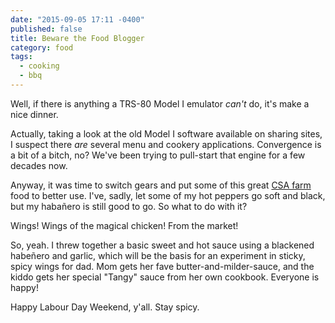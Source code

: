 ```yaml
---
date: "2015-09-05 17:11 -0400"
published: false
title: Beware the Food Blogger
category: food
tags: 
  - cooking
  - bbq
---
```



Well, if there is anything a TRS-80 Model I emulator _can't_ do, it's make a nice dinner.

Actually, taking a look at the old Model I software available on sharing sites, I suspect there _are_ several menu and cookery applications. Convergence is a bit of a bitch, no? We've been trying to pull-start that engine for a few decades now.

<!--more-->

Anyway, it was time to switch gears and put some of this great [CSA farm](http://csafarms.ca/) food to better use. I've, sadly, let some of my hot peppers go soft and black, but my habañero is still good to go. So what to do with it?

Wings! Wings of the magical chicken! From the market!

So, yeah. I threw together a basic sweet and hot sauce using a blackened habeñero and garlic, which will be the basis for an experiment in sticky, spicy wings for dad. Mom gets her fave butter-and-milder-sauce, and the kiddo gets her special "Tangy" sauce from her own cookbook. Everyone is happy!

Happy Labour Day Weekend, y'all. Stay spicy.
